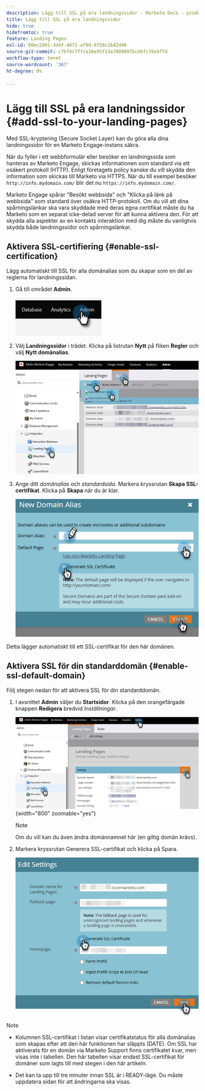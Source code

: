 ```yaml
---
description: Lägg till SSL på era landningssidor - Marketo Docs - produktdokumentation
title: Lägg till SSL på era landningssidor
hide: true
hidefromtoc: true
feature: Landing Pages
exl-id: 00ec2d91-3d4f-4671-af9d-9750c1642d40
source-git-commit: c7bf6c7ffca16e95f13a7009897bce6fc39a9ffd
workflow-type: tm+mt
source-wordcount: '367'
ht-degree: 0%

---
```


# Lägg till SSL på era landningssidor {#add-ssl-to-your-landing-pages}

Med SSL-kryptering (Secure Socket Layer) kan du göra alla dina landningssidor för en Marketo Engage-instans säkra.

När du fyller i ett webbformulär eller besöker en landningssida som hanteras av Marketo Engage, skickas informationen som standard via ett osäkert protokoll (HTTP). Enligt företagets policy kanske du vill skydda den information som skickas till Marketo via HTTPS. När du till exempel besöker `http://info.mydomain.com/` blir det nu `https://info.mydomain.com/`.

Marketo Engage spårar &quot;Besökt webbsida&quot; och &quot;Klicka på länk på webbsida&quot; som standard över osäkra HTTP-protokoll. Om du vill att dina spårningslänkar ska vara skyddade med deras egna certifikat måste du ha Marketo som en separat icke-delad server för att kunna aktivera den. För att skydda alla aspekter av en kontakts interaktion med dig måste du vanligtvis skydda både landningssidor och spårningslänkar.

## Aktivera SSL-certifiering {#enable-ssl-certification}

Lägg automatiskt till SSL för alla domänalias som du skapar som en del av reglerna för landningssidan.

1. Gå till området **Admin**.

   ![](assets/add-ssl-to-your-landing-pages-1.png)

1. Välj **Landningssidor** i trädet. Klicka på listrutan **Nytt** på fliken **Regler** och välj **Nytt domänalias**.

   ![](assets/add-ssl-to-your-landing-pages-2.png)

1. Ange ditt _domänalias_ och _standardsida_. Markera kryssrutan **Skapa SSL-certifikat**. Klicka på **Skapa** när du är klar.

   ![](assets/add-ssl-to-your-landing-pages-3.png)

Detta lägger automatiskt till ett SSL-certifikat för den här domänen.

## Aktivera SSL för din standarddomän {#enable-ssl-default-domain}

Följ stegen nedan för att aktivera SSL för din standarddomän.

1. I avsnittet **Admin** väljer du **Startsidor**. Klicka på den orangefärgade knappen **Redigera** bredvid _Inställningar_.

   ![](assets/add-ssl-to-your-landing-pages-4.png){width="800" zoomable="yes"}

   >[!NOTE]
   >
   >Om du vill kan du även ändra domännamnet här (en giltig domän krävs).

1. Markera kryssrutan Generera SSL-certifikat och klicka på Spara.

   ![](assets/add-ssl-to-your-landing-pages-5.png)

>[!NOTE]
>
>* Kolumnen SSL-certifikat i listan visar certifikatstatus för alla domänalias som skapas efter att den här funktionen har släppts (DATE). Om SSL har aktiverats för en domän via Marketo Support finns certifikatet kvar, men visas inte i tabellen. Den här tabellen visar endast SSL-certifikat för domäner som lagts till med stegen i den här artikeln.
>
>* Det kan ta upp till tre minuter innan SSL är i READY-läge. Du måste uppdatera sidan för att ändringarna ska visas.
